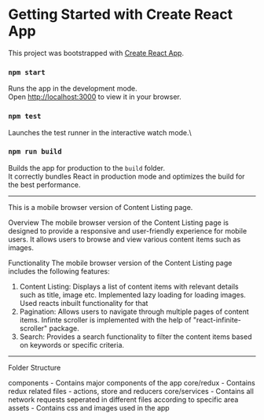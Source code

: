 # Getting Started with Create React App

This project was bootstrapped with [Create React App](https://github.com/facebook/create-react-app).

### `npm start`

Runs the app in the development mode.\
Open [http://localhost:3000](http://localhost:3000) to view it in your browser.

### `npm test`

Launches the test runner in the interactive watch mode.\

### `npm run build`

Builds the app for production to the `build` folder.\
It correctly bundles React in production mode and optimizes the build for the best performance.

----------------------------------------------------------------------------------------------------------

This is a mobile browser version of Content Listing page.

Overview
The mobile browser version of the Content Listing page is designed to provide a responsive and user-friendly experience for mobile users. It allows users to browse and view various content items such as images.

Functionality
The mobile browser version of the Content Listing page includes the following features:

1. Content Listing: Displays a list of content items with relevant details such as title, image etc.
 Implemented lazy loading for loading images. Used reacts inbuilt functionality for that
2. Pagination: Allows users to navigate through multiple pages of content items.
 Infinte scroller is implemented with the help of "react-infinite-scroller" package.
3. Search: Provides a search functionality to filter the content items based on keywords or specific criteria.

----------------------------------------------------------------------------------------------------------

Folder Structure

components - Contains major components of the app
core/redux - Contains redux related files - actions, store and reducers
core/services - Contains all network requests seperated in different files according to specific area
assets - Contains css and images used in the app
